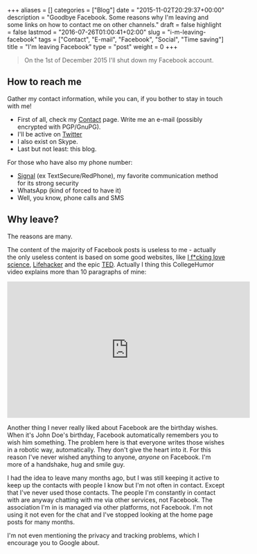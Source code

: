 +++
aliases      = []
categories   = ["Blog"]
date         = "2015-11-02T20:29:37+00:00"
description  = "Goodbye Facebook. Some reasons why I'm leaving and some links on how to contact me on other channels."
draft        = false
highlight    = false
lastmod      = "2016-07-26T01:00:41+02:00"
slug         = "i-m-leaving-facebook"
tags         = ["Contact", "E-mail", "Facebook", "Social", "Time saving"]
title        = "I'm leaving Facebook"
type         = "post"
weight       = 0
+++

> On the 1st of December 2015 I'll shut down my Facebook account.


## How to reach me

Gather my contact information, while you can, if you bother to stay in touch
with me!
    
- First of all, check my [Contact](/contact/) page. Write me an
  e-mail (possibly encrypted with PGP/GnuPG).
- I'll be active on [Twitter](https://twitter.com/TheMatjaz/)
- I also exist on Skype.
- Last but not least: this blog.

For those who have also my phone number:
    
- [Signal](https://play.google.com/store/apps/details?id=org.thoughtcrime.securesms)
  (ex TextSecure/RedPhone), my favorite communication method for its strong
  security
- WhatsApp (kind of forced to have it)
- Well, you know, phone calls and SMS


## Why leave?

The reasons are many.

The content of the majority of Facebook posts is useless to me - actually the
only useless content is based on some good websites, like
[I f*cking love science](http://www.iflscience.com),
[Lifehacker](https://lifehacker.com) and the epic
[TED](https://www.ted.com). Actually I thing this CollegeHumor video explains
more than 10 paragraphs of mine:

<iframe width="560" height="315" src="https://www.youtube-nocookie.com/embed/WCwmGx2ZUTc?rel=0" frameborder="0" allowfullscreen></iframe>

Another thing I never really liked about Facebook are the birthday wishes. When
it's John Doe's birthday, Facebook automatically remembers you to wish him
something. The problem here is that everyone writes those wishes in a robotic
way, automatically. They don't give the heart into it. For this reason
I've never wished anything to anyone, _anyone_ on Facebook. I'm more of a
handshake, hug and smile guy.

I had the idea to leave many months ago, but I was still keeping it active to
keep up the contacts with people I know but I'm not often in contact. Except
that I've never used those contacts. The people I'm constantly in contact with
are anyway chatting with me via other services, not Facebook. The association
I'm in is managed via other platforms, not Facebook. I'm not using it not even
for the chat and I've stopped looking at the home page posts for many months.

I'm not even mentioning the privacy and tracking problems, which I encourage you
to Google about.

